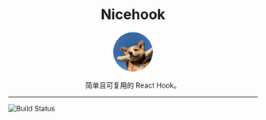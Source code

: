 <div align="center">
  <h1>Nicehook</h1>
  <a href="https://github.com/robot12580?tab=repositories">
  <img
    height="80"
    width="80"
    alt="goat"
    style="border-radius: 40px"
    src="./material/dog.png"
  />
</a>
  <p>简单且可复用的 React Hook。</p>
</div>
<hr />
<!-- prettier-ignore-start -->

![Build Status](https://github.com/robot12580/nicehook/actions/workflows/ci.yml/badge.svg)

<!-- prettier-ignore-end -->
